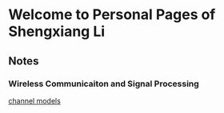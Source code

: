 # Welcome to Personal Pages of Shengxiang Li




## Notes
### Wireless Communicaiton and Signal Processing
[channel models](https://github.com/lishengxiangzz/lishengxiangzz.github.io/blob/main/notes.ipynb)

